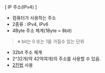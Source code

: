 [ IP 주소(IPv4) ]
- 컴퓨터가 사용하는 주소
- 2종류 : IPv4, IPv6 
- 4Byte 주소 체계(1Byte = 8bit)
>※ bit는 0 또는 1을 가질수 있는 단위
- 32bit 주소 체계
- 2^32개(약 42억여개)의 주소를 사용할 수 있음.
- [2진법](진수#) 사용